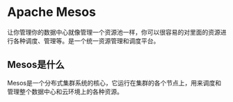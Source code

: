 # Apache Mesos

让你管理你的数据中心就像管理一个资源池一样，你可以很容易的对里面的资源进行各种调度、管理等。是一个统一资源管理和调度平台。

## Mesos是什么

Mesos是一个分布式集群系统的核心，它运行在集群的各个节点上，用来调度和管理整个数据中心和云环境上的各种资源。
